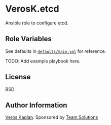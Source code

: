 VerosK.etcd
==========

Ansible role to configure etcd.
 

Role Variables
--------------

See defaults in [`defaults/main.yml`](defaults/main.yml) for reference.

TODO: Add example playbook here.

License
-------

BSD

Author Information
------------------

[Veros Kaplan](https://github.com/verosk/). Sponsored by [Team Solutions](https://teamguru.com/)


